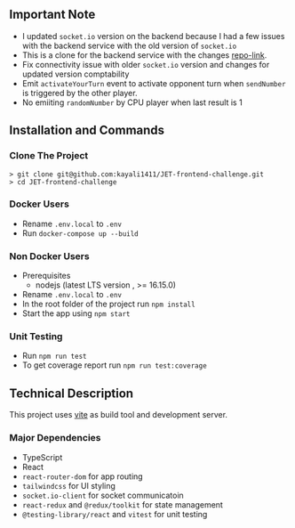 ## Important Note

- I updated `socket.io` version on the backend because I had a few issues with the backend service with the old version of `socket.io`
- This is a clone for the backend service with the changes [repo-link](https://github.com/kayali1411/JET-backend-service).
- Fix connectivity issue with older `socket.io` version and changes for updated version comptability
- Emit `activateYourTurn` event to activate opponent turn when `sendNumber` is triggered by the other player.
- No emiiting `randomNumber` by CPU player when last result is 1


## Installation and Commands

### **Clone The Project**
```
> git clone git@github.com:kayali1411/JET-frontend-challenge.git
> cd JET-frontend-challenge
```

### **Docker Users**

- Rename `.env.local` to `.env`
- Run `docker-compose up --build`

### **Non Docker Users**

- Prerequisites
	- nodejs (latest LTS version , >= 16.15.0)
- Rename `.env.local` to `.env`
- In the root folder of the project run `npm install`
- Start the app using `npm start`

### **Unit Testing**

- Run `npm run test`
- To get coverage report run `npm run test:coverage`


## Technical Description

This project uses [vite](https://vitejs.dev/) as build tool and development server.

### **Major Dependencies**

-	TypeScript
-	React
-	`react-router-dom` for app routing
-	`tailwindcss` for UI styling
-	`socket.io-client` for socket communicatoin
-	`react-redux` and `@redux/toolkit` for state management
-	`@testing-library/react` and `vitest` for unit testing
